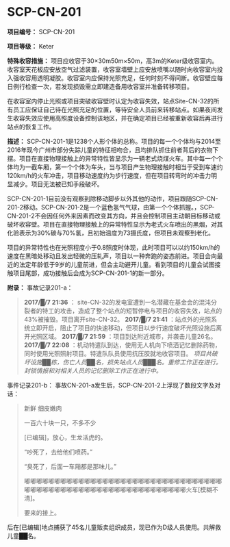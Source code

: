 # SCP-CN-201

**项目编号：** SCP-CN-201

**项目等级：** Keter

**特殊收容措施：** 项目应收容于30×30m50m×50m，高3m的Keter级收容室内。收容室天花板应安放空气过滤装置，收容室墙壁上应安放喷嘴以随时向收容室内投入强收容用透明凝胶。收容室内应保持光照充足，任何时刻不得间断。收容壁应每日例行检查一次，若发现损毁需立即建造备用收容室并准备转移项目。

在收容室内停止光照或项目突破收容壁时认定为收容失效，站点Site-CN-32的所有员工应保证自己待在光照充足的位置，等待安全人员前来转移站点。如果夜间发生收容失效应使用高照度设备控制该地区，并在确定项目已经被重新收容后再进行站点的恢复工作。

**描述：** SCP-CN-201-1是1238个人形个体的总称。项目的每一个个体均与2014至2016年现今广州市部分失踪儿童的特征相吻合，且均排队抓住前者背后的衣物下摆。项目在直接物理接触上的异常特性皆显示为一辆老式烧煤火车。其中每一个个体均为一截车厢，第一个个体为车头，当与项目产生物理接触时相当于受到车速约120km/h的火车冲击，项目移动速度约为步行速度，但在项目转弯时的冲击力明显减少。项目无法被已知手段破坏。

SCP-CN-201-1目前没有观察到除移动脚步以外其他的动作，项目跟随SCP-CN-201-2移动。SCP-CN-201-2是一个蓝色氢气气球，由第一个个体抓握。，SCP-CN-201-2不会因任何外来因素而改变其方向，并且会控制项目主动朝目标移动或破坏收容壁。项目在直接物理接触上的异常特性显示为老式火车喷出的黑烟，对其化验表示为30%碳与70%氢，且初始温度为73摄氏度，但项目未观察到老化。

项目的异常特性也在光照程度小于0.8照度时体现，此时项目可以以约150km/h的速度在黑暗处移动且发出轻微的压轧声，项目以一种奔跑的姿态前进。项目会向最近的法定年龄低于9岁的儿童前进，但会主动避开儿童。看到项目的儿童会试图接触项目尾部，成功接触后会成为SCP-CN-201-1的新一部分。

**附录：** 事故记录201-a：


> **2017/█/7 21:36** ： site-CN-32的发电室遭到一名潜藏在基金会的混沌分裂者的特工的攻击，造成了整个站点的短暂停电与项目的收容失效，站点的43%被摧毁。项目离开site-CN-32。
**2017/█/7 21:41** ：站点外的光照系统立即开启，阻止了项目的快速移动，但项目以步行速度破坏光照设施后离开光照区域。
**2017/█/7 21:59** ：项目到达附近城市，并袭击儿童26名。
**2017/█/7 22:08** ：机动特遣队到达，使用无人机向下喷洒记忆删除药物，同时使用光照照射项目。特遣队队员使用抗压胶就地收容项目。
*项目共破坏设施██栋，伤亡人员██名，损失站点人员███名。重修工作正在进行。封锁情报和对相关人员的记忆删除工作正在进行中。* 
> 

事件记录201-b：
事故CN-201-a发生后，SCP-CN-201-2上浮现了数段文字及对话：


> 新鲜 细皮嫩肉
> 
> 一百六十块一只，不多不少
> 
> [已编辑]，放心，生龙活虎的。
> 
> “吵死了，去给他们喷药。”
> 
> “臭死了，后面一车厢都是那味儿。”
> 
> 嘟嘟嘟嘟嘟嘟嘟嘟嘟嘟嘟嘟嘟嘟嘟嘟嘟嘟嘟嘟嘟嘟嘟嘟嘟嘟嘟嘟嘟嘟嘟嘟嘟嘟嘟嘟嘟嘟嘟嘟嘟嘟嘟嘟嘟嘟嘟嘟嘟嘟嘟嘟嘟嘟嘟嘟嘟嘟嘟嘟火车[模糊不清]。
> 
> 要来的接上。
> 

后在[已编辑]地点捕获了45名儿童贩卖组织成员，现已作为D级人员使用。共解救儿童██名。


